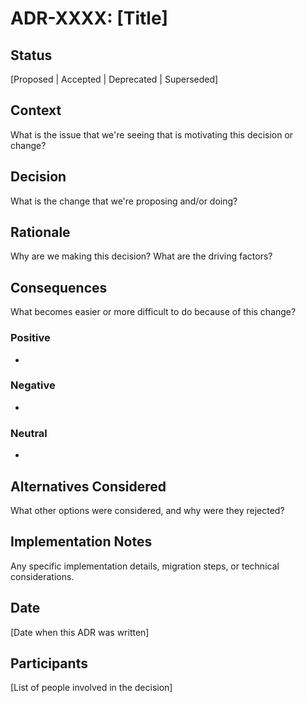 # ADR-XXXX: [Title]

## Status
[Proposed | Accepted | Deprecated | Superseded]

## Context
What is the issue that we're seeing that is motivating this decision or change?

## Decision
What is the change that we're proposing and/or doing?

## Rationale
Why are we making this decision? What are the driving factors?

## Consequences
What becomes easier or more difficult to do because of this change?

### Positive
- 

### Negative
- 

### Neutral
- 

## Alternatives Considered
What other options were considered, and why were they rejected?

## Implementation Notes
Any specific implementation details, migration steps, or technical considerations.

## Date
[Date when this ADR was written]

## Participants
[List of people involved in the decision]